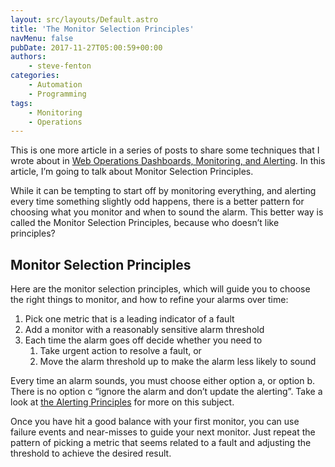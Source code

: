 ```yaml
---
layout: src/layouts/Default.astro
title: 'The Monitor Selection Principles'
navMenu: false
pubDate: 2017-11-27T05:00:59+00:00
authors:
    - steve-fenton
categories:
    - Automation
    - Programming
tags:
    - Monitoring
    - Operations
---
```


This is one more article in a series of posts to share some techniques that I wrote about in [Web Operations Dashboards, Monitoring, and Alerting](/publications/web-ops-dashboards-monitoring-and-alerting/). In this article, I’m going to talk about Monitor Selection Principles.

While it can be tempting to start off by monitoring everything, and alerting every time something slightly odd happens, there is a better pattern for choosing what you monitor and when to sound the alarm. This better way is called the Monitor Selection Principles, because who doesn’t like principles?

## Monitor Selection Principles

Here are the monitor selection principles, which will guide you to choose the right things to monitor, and how to refine your alarms over time:

1. Pick one metric that is a leading indicator of a fault
2. Add a monitor with a reasonably sensitive alarm threshold
3. Each time the alarm goes off decide whether you need to 
    1. Take urgent action to resolve a fault, or
    2. Move the alarm threshold up to make the alarm less likely to sound

Every time an alarm sounds, you must choose either option a, or option b. There is no option c “ignore the alarm and don’t update the alerting”. Take a look at [the Alerting Principles](/blog/2017/11/the-alerting-principles/) for more on this subject.

Once you have hit a good balance with your first monitor, you can use failure events and near-misses to guide your next monitor. Just repeat the pattern of picking a metric that seems related to a fault and adjusting the threshold to achieve the desired result.